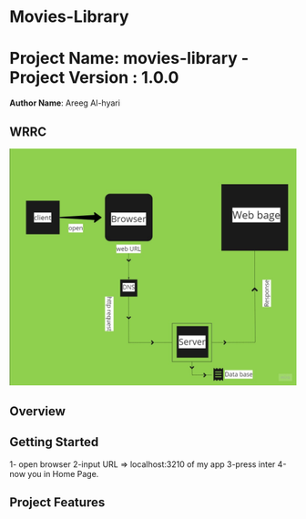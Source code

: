 # Movies-Library

# Project Name: movies-library - Project Version : 1.0.0

**Author Name**: Areeg Al-hyari

## WRRC
<img src = "./WRRC.jpg">

## Overview

## Getting Started
1- open browser 
2-input URL => localhost:3210 of my app
3-press inter
4-now you in Home Page.

## Project Features

